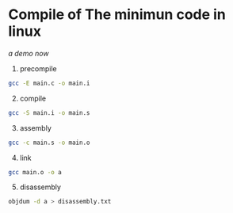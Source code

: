# Compile of The minimun code in linux

*a demo now*

1. precompile

```bash
gcc -E main.c -o main.i
```

2. compile

```bash
gcc -S main.i -o main.s
```

3. assembly

```bash
gcc -c main.s -o main.o
```

4. link

```bash
gcc main.o -o a
```

5. disassembly

```bash
objdum -d a > disassembly.txt
```